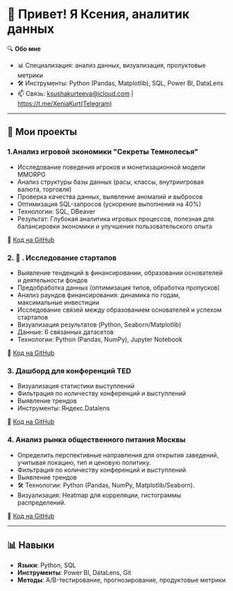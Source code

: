 # 👋 Привет! Я Ксения, аналитик данных

🔍 **Обо мне**  
- 📊 Специализация: анализ данных, визуализация, пролуктовые метрики
- 🛠 Инструменты: Python (Pandas, Matplotlib), SQL, Power BI, DataLens   
- 📫 Связь: ksushakurteeva@icloud.com |  https://t.me/XeniaKurt(Telegram) 

---

## 🚀 **Мои проекты**

### 1.Анализ игровой экономики "Секреты Темнолесья"
- Исследование поведения игроков и монетизационной модели MMORPG
- Анализ структуры базы данных (расы, классы, внутриигровая валюта, торговля)
- Проверка качества данных, выявление аномалий и выбросов
- Оптимизация SQL-запросов (ускорение выполнения на 40%)
- Технологии: SQL, DBeaver
- Результат: Глубокая аналитика игровых процессов, полезная для балансировки экономики и улучшения пользовательского опыта

🔗 [Код на GitHub](projects/Темнолесье)

### 2. 🐍 . Исследование стартапов
- Выявление тенденций в финансировании, образовании основателей и деятельности фондов
- Предобработка данных (оптимизация типов, обработка пропусков)
- Анализ раундов финансирования: динамика по годам, максимальные инвестиции
- Исследование связей между образованием основателей и успехом стартапов
- Визуализация результатов (Python, Seaborn/Matplotlib)
- Данные: 6 связанных датасетов 
- Технологии: Python (Pandas, NumPy), Jupyter Notebook

🔗 [Код на GitHub](projects/Стартапы)


### 3. Дашборд для конференций TED
- Визуализация статистики выступлений
- Фильтрация по количеству конференций и выступлений
- Выявление трендов
- Инструменты: Яндекс.Datalens 

🔗 [Код на GitHub](projects/Дашборд_TED.md)

### 4. Анализ рынка общественного питания Москвы
- Определить перспективные направления для открытия заведений, учитывая локацию, тип и ценовую политику.
- Фильтрация по количеству конференций и выступлений
- Выявление трендов
- 🛠 Технологии: Python (Pandas, NumPy, Matplotlib/Seaborn).
- Визуализация: Heatmap для корреляции, гистограммы распределений.

🔗 [Код на GitHub](projects/Shut_Up_and_Take_My_Money)

---

## 📊 **Навыки**
- **Языки**: Python, SQL  
- **Инструменты**: Power BI, DataLens, Git  
- **Методы**: A/B-тестирование, прогнозирование, продуктовые метрики 


